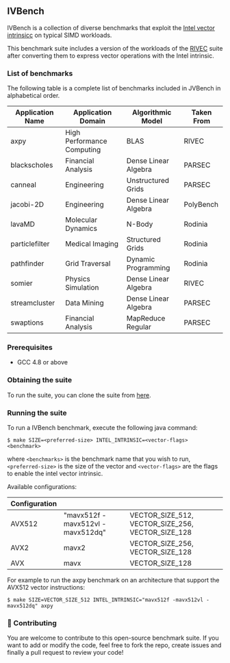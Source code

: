 ## IVBench

IVBench is a collection of diverse benchmarks
that exploit the [Intel vector intrinsicc](https://www.intel.com/content/www/us/en/docs/intrinsics-guide/index.html) on typical SIMD workloads.

This benchmark suite includes a version of the workloads of the
[RIVEC](https://github.com/RALC88/riscv-vectorized-benchmark-suite) suite after
converting them to express vector operations with the Intel intrinsic.


### List of benchmarks

The following table is a complete list of benchmarks included in JVBench in alphabetical order.

| Application Name | Application Domain         | Algorithmic Model    | Taken From |
|------------------|----------------------------|----------------------|------------|
| axpy             | High Performance Computing | BLAS                 | RIVEC      |
| blackscholes     | Financial Analysis         | Dense Linear Algebra | PARSEC     |
| canneal          | Engineering                | Unstructured Grids   | PARSEC     |
| jacobi-2D        | Engineering                | Dense Linear Algebra | PolyBench  |
| lavaMD           | Molecular Dynamics         | N-Body               | Rodinia    |
| particlefilter   | Medical Imaging            | Structured Grids     | Rodinia    |
| pathfinder       | Grid Traversal             | Dynamic Programming  | Rodinia    |
| somier           | Physics Simulation         | Dense Linear Algebra | RIVEC      |
| streamcluster    | Data Mining                | Dense Linear Algebra | PARSEC     |
| swaptions        | Financial Analysis         | MapReduce Regular    | PARSEC     |


### Prerequisites
- GCC 4.8 or above


### Obtaining the suite
To run the suite, you can clone the suite from [here](https://github.com/usi-dag/intel-vectorized-benchmark-suite).


### Running the suite
To run a IVBench benchmark, execute the following java command:
```shell
$ make SIZE=<preferred-size> INTEL_INTRINSIC=<vector-flags> <benchmark>
```
where `<benchmarks>` is the benchmark name that you wish to run, `<preferred-size>` is the size of the vector and `<vector-flags>`
are the flags to enable the intel vector intrinsic.

Available configurations:

| Configuration | <vector-flags>                   | <preferred-size>                                  |
|---------------|----------------------------------|---------------------------------------------------|
| AVX512        | "mavx512f -mavx512vl -mavx512dq" | VECTOR_SIZE_512, VECTOR_SIZE_256, VECTOR_SIZE_128 |
| AVX2          | mavx2                            | VECTOR_SIZE_256, VECTOR_SIZE_128                  |
| AVX           | mavx                             | VECTOR_SIZE_128                                   |

For example to run the axpy benchmark on an architecture that support the AVX512 vector instructions:
```shell
$ make SIZE=VECTOR_SIZE_512 INTEL_INTRINSIC="mavx512f -mavx512vl -mavx512dq" axpy
```


### 🤝 Contributing
You are welcome to contribute to this open-source benchmark suite. If you want to add or modify
the code, feel free to fork the repo, create issues and finally a pull request to review your code!